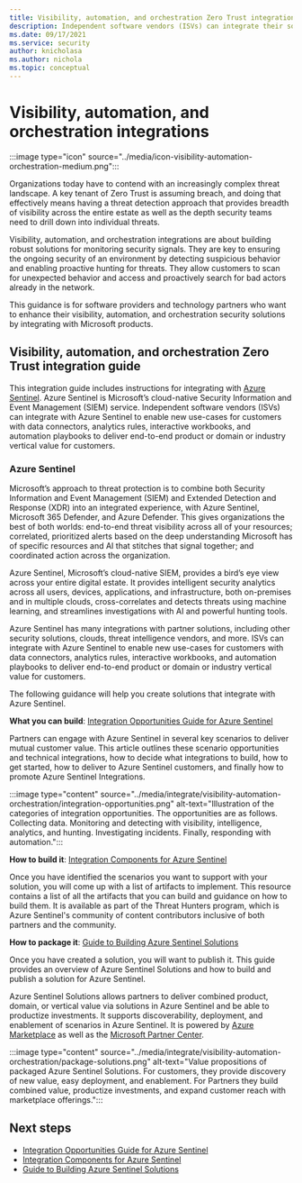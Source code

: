 ```yaml
---
title: Visibility, automation, and orchestration Zero Trust integration overview
description: Independent software vendors (ISVs) can integrate their solutions with Azure Sentinel to help customers adopt a Zero Trust model and keep their organizations secure.
ms.date: 09/17/2021
ms.service: security
author: knicholasa
ms.author: nichola
ms.topic: conceptual
---
```


# Visibility, automation, and orchestration integrations

:::image type="icon" source="../media/icon-visibility-automation-orchestration-medium.png":::

Organizations today have to contend with an increasingly complex threat landscape. A key tenant of Zero Trust is assuming breach, and doing that effectively means having a threat detection approach that provides breadth of visibility across the entire estate as well as the depth security teams need to drill down into individual threats.

Visibility, automation, and orchestration integrations are about building robust solutions for monitoring security signals. They are key to ensuring the ongoing security of an environment by detecting suspicious behavior and enabling proactive hunting for threats. They allow customers to scan for unexpected behavior and access and proactively search for bad actors already in the network.

This guidance is for software providers and technology partners who want to enhance their visibility, automation, and orchestration security solutions by integrating with Microsoft products.

## Visibility, automation, and orchestration Zero Trust integration guide

This integration guide includes instructions for integrating with [Azure Sentinel](/azure/sentinel). Azure Sentinel is Microsoft’s cloud-native Security Information and Event Management (SIEM) service. Independent software vendors (ISVs) can integrate with Azure Sentinel to enable new use-cases for customers with data connectors, analytics rules, interactive workbooks, and automation playbooks to deliver end-to-end product or domain or industry vertical value for customers.

### Azure Sentinel

Microsoft’s approach to threat protection is to combine both Security Information and Event Management (SIEM) and Extended Detection and Response (XDR) into an integrated experience, with Azure Sentinel, Microsoft 365 Defender, and Azure Defender. This gives organizations the best of both worlds: end-to-end threat visibility across all of your resources; correlated, prioritized alerts based on the deep understanding Microsoft has of specific resources and AI that stitches that signal together; and coordinated action across the organization.

Azure Sentinel, Microsoft’s cloud-native SIEM, provides a bird’s eye view across your entire digital estate. It provides intelligent security analytics across all users, devices, applications, and infrastructure, both on-premises and in multiple clouds, cross-correlates and detects threats using machine learning, and streamlines investigations with AI and powerful hunting tools.

Azure Sentinel has many integrations with partner solutions, including other security solutions, clouds, threat intelligence vendors, and more. ISVs can integrate with Azure Sentinel to enable new use-cases for customers with data connectors, analytics rules, interactive workbooks, and automation playbooks to deliver end-to-end product or domain or industry vertical value for customers.

The following guidance will help you create solutions that integrate with Azure Sentinel.

**What you can build**: [Integration Opportunities Guide for Azure Sentinel](https://azure.microsoft.com/resources/integration-opportunities-with-azure-sentinel-september-2021/)

Partners can engage with Azure Sentinel in several key scenarios to deliver mutual customer value. This article outlines these scenario opportunities and technical integrations, how to decide what integrations to build, how to get started, how to deliver to Azure Sentinel customers, and finally how to promote Azure Sentinel Integrations.

:::image type="content" source="../media/integrate/visibility-automation-orchestration/integration-opportunities.png" alt-text="Illustration of the categories of integration opportunities. The opportunities are as follows. Collecting data. Monitoring and detecting with visibility, intelligence, analytics, and hunting. Investigating incidents. Finally, responding with automation.":::

**How to build it**: [Integration Components for Azure Sentinel](https://github.com/Azure/Azure-Sentinel/wiki#get-started)

Once you have identified the scenarios you want to support with your solution, you will come up with a list of artifacts to implement. This resource contains a list of all the artifacts that you can build and guidance on how to build them. It is available as part of the Threat Hunters program, which is Azure Sentinel's community of content contributors inclusive of both partners and the community.

**How to package it**: [Guide to Building Azure Sentinel Solutions](https://github.com/Azure/Azure-Sentinel/tree/master/Solutions#readme)

Once you have created a solution, you will want to publish it. This guide provides an overview of Azure Sentinel Solutions and how to build and publish a solution for Azure Sentinel.

Azure Sentinel Solutions allows partners to deliver combined product, domain, or vertical value via solutions in Azure Sentinel and be able to productize investments. It supports discoverability, deployment, and enablement of scenarios in Azure Sentinel. It is powered by [Azure Marketplace](https://azuremarketplace.microsoft.com/marketplace/) as well as the [Microsoft Partner Center](/partner-center/overview).

:::image type="content" source="../media/integrate/visibility-automation-orchestration/package-solutions.png" alt-text="Value propositions of packaged Azure Sentinel Solutions. For customers, they provide discovery of new value, easy deployment, and enablement. For Partners they build combined value, productize investments, and expand customer reach with marketplace offerings.":::

## Next steps

- [Integration Opportunities Guide for Azure Sentinel](foo.md)
- [Integration Components for Azure Sentinel](https://github.com/Azure/Azure-Sentinel/wiki#get-started)
- [Guide to Building Azure Sentinel Solutions](https://github.com/Azure/Azure-Sentinel/tree/master/Solutions#readme)

